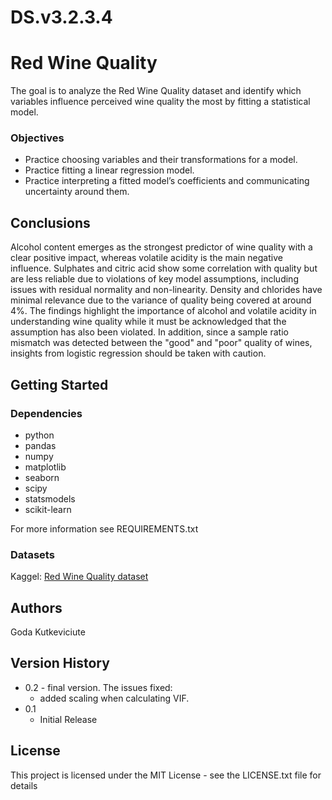 # DS.v3.2.3.4
# Red Wine Quality

The goal is to analyze the Red Wine Quality dataset and identify which variables influence perceived wine quality the most by fitting a statistical model.

### Objectives
* Practice choosing variables and their transformations for a model.
* Practice fitting a linear regression model.
* Practice interpreting a fitted model’s coefficients and communicating uncertainty around them.

## Conclusions
Alcohol content emerges as the strongest predictor of wine quality with a clear positive impact, whereas volatile acidity is the main negative influence. Sulphates and citric acid show some correlation with quality but are less reliable due to violations of key model assumptions, including issues with residual normality and non-linearity. Density and chlorides have minimal relevance due to the variance of quality being covered at around 4%. The findings highlight the importance of alcohol and volatile acidity in understanding wine quality while it must be acknowledged that the assumption has also been violated. In addition, since a sample ratio mismatch was detected between the "good" and "poor" quality of wines, insights from logistic regression should be taken with caution.

## Getting Started

### Dependencies


* python
* pandas
* numpy
* matplotlib
* seaborn
* scipy
* statsmodels
* scikit-learn

For more information see REQUIREMENTS.txt

### Datasets

Kaggel:
[Red Wine Quality dataset](https://www.kaggle.com/datasets/uciml/red-wine-quality-cortez-et-al-2009)



## Authors

Goda Kutkeviciute 

## Version History

* 0.2 - final version. The issues fixed:
   * added scaling when calculating VIF.  
* 0.1
    * Initial Release

## License

This project is licensed under the MIT License - see the LICENSE.txt file for details

